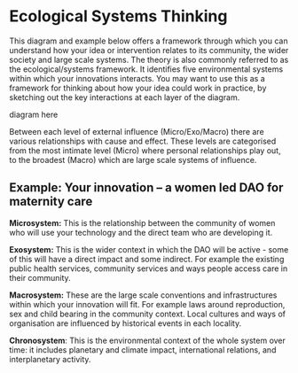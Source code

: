 # Ecological Systems Thinking

This diagram and example below offers a framework through which you can understand how your idea or intervention relates to its community, the wider society and large scale systems. The theory is also commonly referred to as the ecological/systems framework. It identifies five environmental systems within which your innovations interacts. You may want to use this as a framework for thinking about how your idea could work in practice, by sketching out the key interactions at each layer of the diagram.

diagram here

Between each level of external influence (Micro/Exo/Macro) there are various relationships with cause and effect. These levels are categorised from the most intimate level (Micro) where personal relationships play out, to the broadest (Macro) which are large scale systems of influence.

## Example: Your innovation – a women led DAO for maternity care

**Microsystem:** This is the relationship between the community of women who will use your technology and the direct team who are developing it.

**Exosystem:** This is the wider context in which the DAO will be active - some of this will have a direct impact and some indirect. For example the existing public health services, community services and ways people access care in their community.

**Macrosystem:** These are the large scale conventions and infrastructures within which your innovation will fit. For example laws around reproduction, sex and child bearing in the community context. Local cultures and ways of organisation are influenced by historical events in each locality.

**Chronosystem**: This is the environmental context of the whole system over time: it includes planetary and climate impact, international relations, and interplanetary activity.
